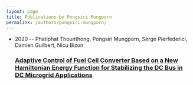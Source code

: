 ```yaml
---
layout: page
title: Publications by Pongsiri Mungporn
permalink: /authors/pongsiri-mungporn/
---
```


<ul class="post-list">
<li><span class='post-meta'>2020 -- Phatiphat Thounthong, Pongsiri Mungporn, Serge Pierfederici, Damien Guilbert, Nicu Bizon</span><h3><a class='post-link' href='../../adaptive-control-of-fuel-cell-converter-based-on-a-new-hamiltonian-energy-function-for-stabilizing-the-dc-bus-in-dc-microgrid-applications'>Adaptive Control of Fuel Cell Converter Based on a New Hamiltonian Energy Function for Stabilizing the DC Bus in DC Microgrid Applications</a></h3></li>

</ul>
